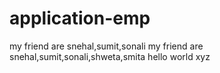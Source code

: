 # application-emp
my friend are snehal,sumit,sonali
my friend are snehal,sumit,sonali,shweta,smita
hello world xyz

